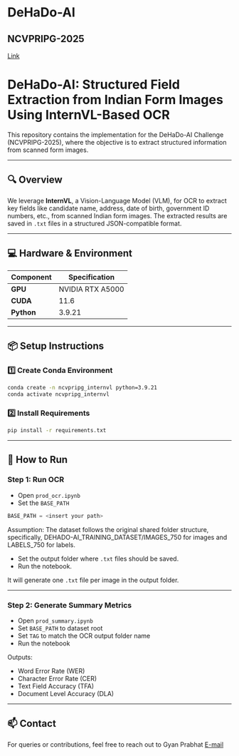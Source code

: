 # DeHaDo-AI 
## NCVPRIPG-2025
[Link](https://sites.google.com/view/dehado-ai)

# DeHaDo-AI: Structured Field Extraction from Indian Form Images Using InternVL-Based OCR

This repository contains the implementation for the DeHaDo-AI Challenge (NCVPRIPG-2025), where the objective is to extract structured information from scanned form images.

---

## 🔍 Overview

We leverage **InternVL**, a Vision-Language Model (VLM), for OCR to extract key fields like candidate name, address, date of birth, government ID numbers, etc., from scanned Indian form images. The extracted results are saved in `.txt` files in a structured JSON-compatible format.

---

## 💻 Hardware & Environment

| Component     | Specification     |
|---------------|------------------|
| **GPU**       | NVIDIA RTX A5000 |
| **CUDA**      | 11.6              |
| **Python**    | 3.9.21             |

---

## 📦 Setup Instructions

### 1️⃣ Create Conda Environment

```bash
conda create -n ncvpripg_internvl python=3.9.21
conda activate ncvpripg_internvl
```

### 2️⃣ Install Requirements

```bash
pip install -r requirements.txt
```

---

## 🚀 How to Run

### Step 1: Run OCR

- Open `prod_ocr.ipynb`
- Set the `BASE_PATH`

```python
BASE_PATH = <insert your path>
```
Assumption: The dataset follows the original shared folder structure, specifically, DEHADO-AI_TRAINING_DATASET/IMAGES_750 for images and LABELS_750 for labels.

- Set the output folder where `.txt` files should be saved.
- Run the notebook.

It will generate one `.txt` file per image in the output folder.

---

### Step 2: Generate Summary Metrics

- Open `prod_summary.ipynb`
- Set `BASE_PATH` to dataset root
- Set `TAG` to match the OCR output folder name
- Run the notebook

Outputs:

- Word Error Rate (WER)
- Character Error Rate (CER)
- Text Field Accuracy (TFA)
- Document Level Accuracy (DLA)

---

## 📫 Contact

For queries or contributions, feel free to reach out to
Gyan Prabhat
[E-mail](prabhat.1@iitj.ac.in)
